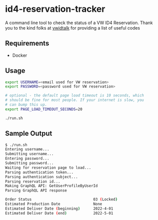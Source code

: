 # id4-reservation-tracker
A command line tool to check the status of a VW ID4 Reservation. Thank you to the kind folks at [vwidtalk](https://www.vwidtalk.com/threads/production-order-status-codes-find-what-is-happening-with-my-order.3292/) for providing a list of useful codes

## Requirements
- Docker

## Usage

```bash
export USERNAME=<email used for VW reservation>
export PASSWORD=<password used for VW reservation>

# optional - the default page load timeout is 10 seconds, which
# should be fine for most people. If your internet is slow, you
# can bump this up.
export PAGE_LOAD_TIMEOUT_SECONDS=20

./run.sh
```

## Sample Output

```bash
$ ./run.sh
Entering username...
Submitting username...
Entering password...
Submitting password...
Waiting for reservation page to load...
Parsing authentication token...
Parsing authentication subject...
Parsing reservation id...
Making GraphQL API: GetUserProfileByUserId
Parsing GraphQL API response

Order Status                            03 (Locked)
Estimated Production Date               None
Estimated Deliver Date (beginning)      2022-4-01
Estimated Deliver Date (end)            2022-5-01
```
